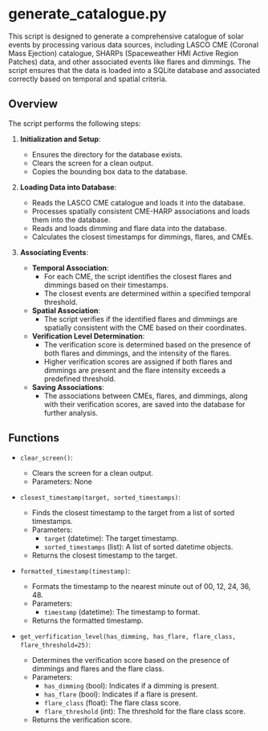 # generate_catalogue.py

This script is designed to generate a comprehensive catalogue of solar events by processing various data sources, including LASCO CME (Coronal Mass Ejection) catalogue, SHARPs (Spaceweather HMI Active Region Patches) data, and other associated events like flares and dimmings. The script ensures that the data is loaded into a SQLite database and associated correctly based on temporal and spatial criteria.

## Overview

The script performs the following steps:

1. **Initialization and Setup**:
   - Ensures the directory for the database exists.
   - Clears the screen for a clean output.
   - Copies the bounding box data to the database.

2. **Loading Data into Database**:
   - Reads the LASCO CME catalogue and loads it into the database.
   - Processes spatially consistent CME-HARP associations and loads them into the database.
   - Reads and loads dimming and flare data into the database.
   - Calculates the closest timestamps for dimmings, flares, and CMEs.

3. **Associating Events**:
   - **Temporal Association**:
     - For each CME, the script identifies the closest flares and dimmings based on their timestamps.
     - The closest events are determined within a specified temporal threshold.
   - **Spatial Association**:
     - The script verifies if the identified flares and dimmings are spatially consistent with the CME based on their coordinates.
   - **Verification Level Determination**:
     - The verification score is determined based on the presence of both flares and dimmings, and the intensity of the flares.
     - Higher verification scores are assigned if both flares and dimmings are present and the flare intensity exceeds a predefined threshold.
   - **Saving Associations**:
     - The associations between CMEs, flares, and dimmings, along with their verification scores, are saved into the database for further analysis.

## Functions

- `clear_screen()`:
  - Clears the screen for a clean output.
  - Parameters: None

- `closest_timestamp(target, sorted_timestamps)`:
  - Finds the closest timestamp to the target from a list of sorted timestamps.
  - Parameters:
    - `target` (datetime): The target timestamp.
    - `sorted_timestamps` (list): A list of sorted datetime objects.
  - Returns the closest timestamp to the target.

- `formatted_timestamp(timestamp)`:
  - Formats the timestamp to the nearest minute out of 00, 12, 24, 36, 48.
  - Parameters:
    - `timestamp` (datetime): The timestamp to format.
  - Returns the formatted timestamp.

- `get_verfification_level(has_dimming, has_flare, flare_class, flare_threshold=25)`:
  - Determines the verification score based on the presence of dimmings and flares and the flare class.
  - Parameters:
    - `has_dimming` (bool): Indicates if a dimming is present.
    - `has_flare` (bool): Indicates if a flare is present.
    - `flare_class` (float): The flare class score.
    - `flare_threshold` (int): The threshold for the flare class score.
  - Returns the verification score.

